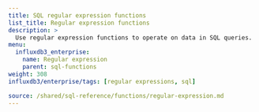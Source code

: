 ```yaml
---
title: SQL regular expression functions
list_title: Regular expression functions
description: >
  Use regular expression functions to operate on data in SQL queries.
menu:
  influxdb3_enterprise:
    name: Regular expression
    parent: sql-functions    
weight: 308
influxdb3/enterprise/tags: [regular expressions, sql]

source: /shared/sql-reference/functions/regular-expression.md
---
```


<!-- 
The content of this page is at /content/shared/sql-reference/functions/regular-expression.md
-->